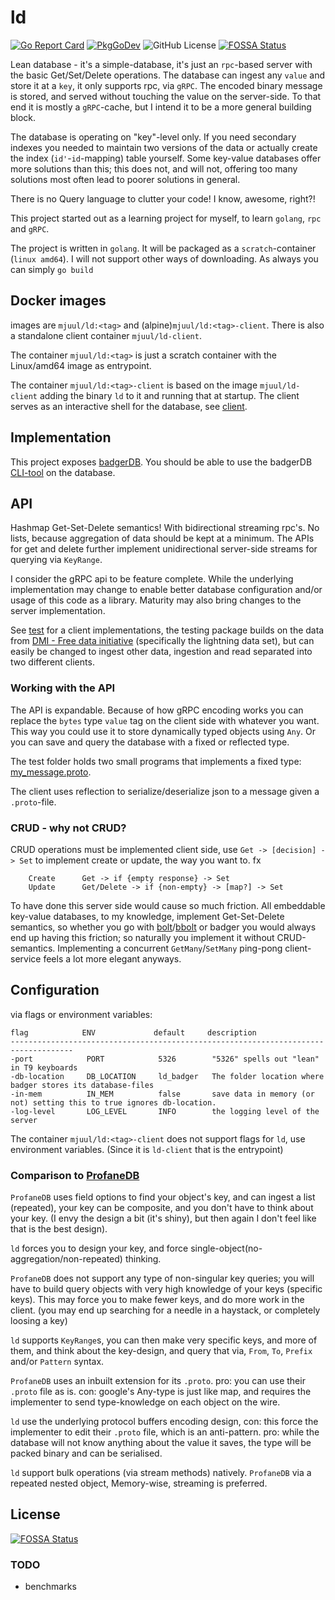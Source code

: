 # ld
[![Go Report Card](https://goreportcard.com/badge/github.com/MikkelHJuul/ld)](https://goreportcard.com/report/github.com/MikkelHJuul/ld)
[![PkgGoDev](https://pkg.go.dev/badge/github.com/MikkelHJuul/ld)](https://pkg.go.dev/github.com/MikkelHJuul/ld)
![GitHub License](https://img.shields.io/github/license/MikkelHJuul/ld)
[![FOSSA Status](https://app.fossa.com/api/projects/git%2Bgithub.com%2FMikkelHJuul%2Fld.svg?type=shield)](https://app.fossa.com/projects/git%2Bgithub.com%2FMikkelHJuul%2Fld?ref=badge_shield)

Lean database - it's a simple-database, it's just an `rpc`-based server with the basic Get/Set/Delete operations.
The database can ingest any `value` and store it at a `key`, it only supports rpc, via `gRPC`. The encoded binary message 
is stored, and served without touching the value on the server-side. To that end it is mostly a `gRPC`-cache, 
but I intend it to be a more general building block.

The database is operating on "key"-level only. If you need secondary indexes you needed to maintain two versions of the data or actually create the index (`id'`-`id`-mapping) table yourself.
Some key-value databases offer more solutions than this; this does not, and will not, offering too many solutions most often lead to poorer solutions in general.

There is no Query language to clutter your code! I know, awesome, right?!

This project started out as a learning project for myself, to learn `golang`, `rpc` and `gRPC`.

The project is written in `golang`. It will be packaged as a `scratch`-container (`linux amd64`).
I will not support other ways of downloading. 
As always you can simply `go build`

## Docker images
images are `mjuul/ld:<tag>` and (alpine)`mjuul/ld:<tag>-client`. There is also a standalone client container `mjuul/ld-client`.

The container `mjuul/ld:<tag>` is just a scratch container with the Linux/amd64 image as entrypoint.

The container `mjuul/ld:<tag>-client` is based on the image `mjuul/ld-client` adding the binary `ld` to it and running that at startup. The client serves as an interactive shell for the database, see [client](client/README.md).

## Implementation
This project exposes [badgerDB](https://github.com/dgraph-io/badger). You should be able to use the badgerDB [CLI-tool](https://github.com/dgraph-io/badger#installing-badger-command-line-tool) on the database. 

## API
Hashmap Get-Set-Delete semantics! With bidirectional streaming rpc's. No lists, because aggregation of data should be kept at a minimum. 
The APIs for get and delete further implement unidirectional server-side streams for querying via `KeyRange`.

I consider the gRPC api to be feature complete. While the underlying implementation may change to enable better database configuration and/or usage of this code as a library. Maturity may also bring changes to the server implementation.

See [test](test) for a client implementations, the testing package builds on the data from [DMI - Free data initiative](https://confluence.govcloud.dk/display/FDAPI) (specifically the lightning data set), 
but can easily be changed to ingest other data, ingestion and read separated into two different clients. 

### Working with the API
The API is expandable. Because of how gRPC encoding works you can replace the `bytes` type `value` tag on the client side with whatever you want.
This way you could use it to store dynamically typed objects using `Any`. Or you can save and query the database with a fixed or reflected type.

The test folder holds two small programs that implements a fixed type: [my_message.proto](test/client-proto/my_message.proto).

The client uses reflection to serialize/deserialize json to a message given a `.proto`-file.

### CRUD - why not CRUD?
CRUD operations must be implemented client side, use `Get -> [decision] -> Set` to implement create or update, the way you want to. fx 
```text
    Create      Get -> if {empty response} -> Set
    Update      Get/Delete -> if {non-empty} -> [map?] -> Set
```
To have done this server side would cause so much friction. All embeddable key-value databases, to my knowledge, implement Get-Set-Delete semantics, so whether you go with [bolt](https://github.com/boltdb/bolt)/[bbolt](https://github.com/etcd-io/bbolt) or badger you would always end up having this friction; so naturally you implement it without CRUD-semantics. Implementing a concurrent `GetMany`/`SetMany` ping-pong client-service feels a lot more elegant anyways.

## Configuration
via flags or environment variables:
```text
flag            ENV             default     description
------------------------------------------------------------------------------------
-port            PORT            5326        "5326" spells out "lean" in T9 keyboards
-db-location     DB_LOCATION     ld_badger   The folder location where badger stores its database-files
-in-mem          IN_MEM          false       save data in memory (or not) setting this to true ignores db-location.
-log-level       LOG_LEVEL       INFO        the logging level of the server
```
The container `mjuul/ld:<tag>-client` does not support flags for `ld`, use environment variables. (Since it is `ld-client` that is the entrypoint)


### Comparison to [ProfaneDB](https://gitlab.com/ProfaneDB/ProfaneDB)
`ProfaneDB` uses field options to find your object's key, and can ingest a list (repeated), your key can be composite, and you don't have to think about your key. (I envy the design a bit (it's shiny), but then again I don't feel like that is the best design).

`ld` forces you to design your key, and force single-object(no-aggregation/non-repeated) thinking.

`ProfaneDB` does not support any type of non-singular key queries; you will have to build query objects with very high knowledge of your keys (specific keys). This may force you to make fewer keys, and do more work in the client. (you may end up searching for a needle in a haystack, or completely loosing a key)

`ld` supports `KeyRange`s, you can then make very specific keys, and more of them, and think about the key-design, and query that via, `From`, `To`, `Prefix` and/or `Pattern` syntax.

`ProfaneDB` uses an inbuilt extension for its `.proto`. pro: you can use their `.proto` file as is. con: google's Any-type is just like map, and requires the implementer to send type-knowledge on each object on the wire.

`ld` use the underlying protocol buffers encoding design, con: this force the implementer to edit their `.proto` file, which is an anti-pattern. pro: while the database will not know anything about the value it saves, the type will be packed binary and can be serialised.

`ld` support bulk operations (via stream methods) natively. `ProfaneDB` via a repeated nested object, Memory-wise, streaming is preferred.


## License
[![FOSSA Status](https://app.fossa.com/api/projects/git%2Bgithub.com%2FMikkelHJuul%2Fld.svg?type=large)](https://app.fossa.com/projects/git%2Bgithub.com%2FMikkelHJuul%2Fld?ref=badge_large)

### TODO
- benchmarks

